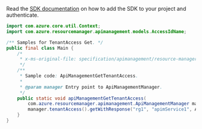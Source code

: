 Read the [SDK documentation](https://github.com/Azure/azure-sdk-for-java/blob/azure-resourcemanager-apimanagement_1.0.0-beta.3/sdk/apimanagement/azure-resourcemanager-apimanagement/README.md) on how to add the SDK to your project and authenticate.

```java
import com.azure.core.util.Context;
import com.azure.resourcemanager.apimanagement.models.AccessIdName;

/** Samples for TenantAccess Get. */
public final class Main {
    /*
     * x-ms-original-file: specification/apimanagement/resource-manager/Microsoft.ApiManagement/stable/2021-08-01/examples/ApiManagementGetTenantAccess.json
     */
    /**
     * Sample code: ApiManagementGetTenantAccess.
     *
     * @param manager Entry point to ApiManagementManager.
     */
    public static void apiManagementGetTenantAccess(
        com.azure.resourcemanager.apimanagement.ApiManagementManager manager) {
        manager.tenantAccess().getWithResponse("rg1", "apimService1", AccessIdName.ACCESS, Context.NONE);
    }
}
```
